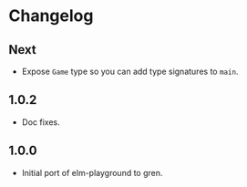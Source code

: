 # Changelog

## Next

* Expose `Game` type so you can add type signatures to `main`.

## 1.0.2

* Doc fixes.

## 1.0.0

* Initial port of elm-playground to gren.
